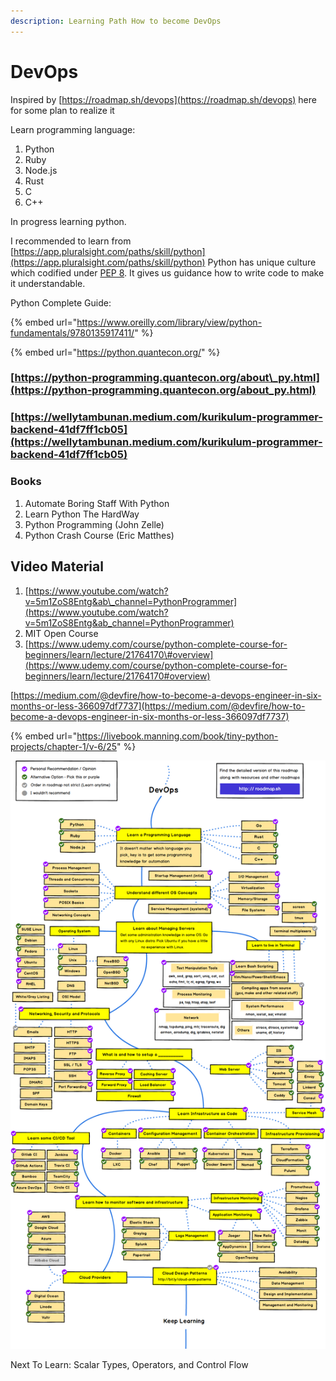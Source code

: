 ```yaml
---
description: Learning Path How to become DevOps
---
```


# DevOps

Inspired by [https://roadmap.sh/devops](https://roadmap.sh/devops) here for some plan to realize it

Learn  programming language:

1. Python
2. Ruby
3. Node.js
4. Rust
5. C
6. C++

In progress learning python. 

I recommended to learn from [https://app.pluralsight.com/paths/skill/python](https://app.pluralsight.com/paths/skill/python) Python has unique culture which codified under [PEP 8](https://www.python.org/dev/peps/pep-0008/). It gives us guidance how to write code to make it understandable. 

Python Complete Guide:

{% embed url="https://www.oreilly.com/library/view/python-fundamentals/9780135917411/" %}

{% embed url="https://python.quantecon.org/" %}

### [https://python-programming.quantecon.org/about\_py.html](https://python-programming.quantecon.org/about_py.html)

### [https://wellytambunan.medium.com/kurikulum-programmer-backend-41df7ff1cb05](https://wellytambunan.medium.com/kurikulum-programmer-backend-41df7ff1cb05) 

### Books

1. Automate Boring Staff With Python
2. Learn Python The HardWay
3. Python Programming \(John Zelle\)
4. Python Crash Course \(Eric Matthes\)



## Video Material

1. [https://www.youtube.com/watch?v=5m1ZoS8Entg&ab\_channel=PythonProgrammer](https://www.youtube.com/watch?v=5m1ZoS8Entg&ab_channel=PythonProgrammer)
2. MIT Open Course 
3. [https://www.udemy.com/course/python-complete-course-for-beginners/learn/lecture/21764170\#overview](https://www.udemy.com/course/python-complete-course-for-beginners/learn/lecture/21764170#overview) 

[https://medium.com/@devfire/how-to-become-a-devops-engineer-in-six-months-or-less-366097df7737](https://medium.com/@devfire/how-to-become-a-devops-engineer-in-six-months-or-less-366097df7737) 

{% embed url="https://livebook.manning.com/book/tiny-python-projects/chapter-1/v-6/25" %}

![DevOps Path \(https://roadmap.sh/devops\)  ](../../.gitbook/assets/devops.png)

Next To Learn: Scalar Types, Operators, and Control Flow

